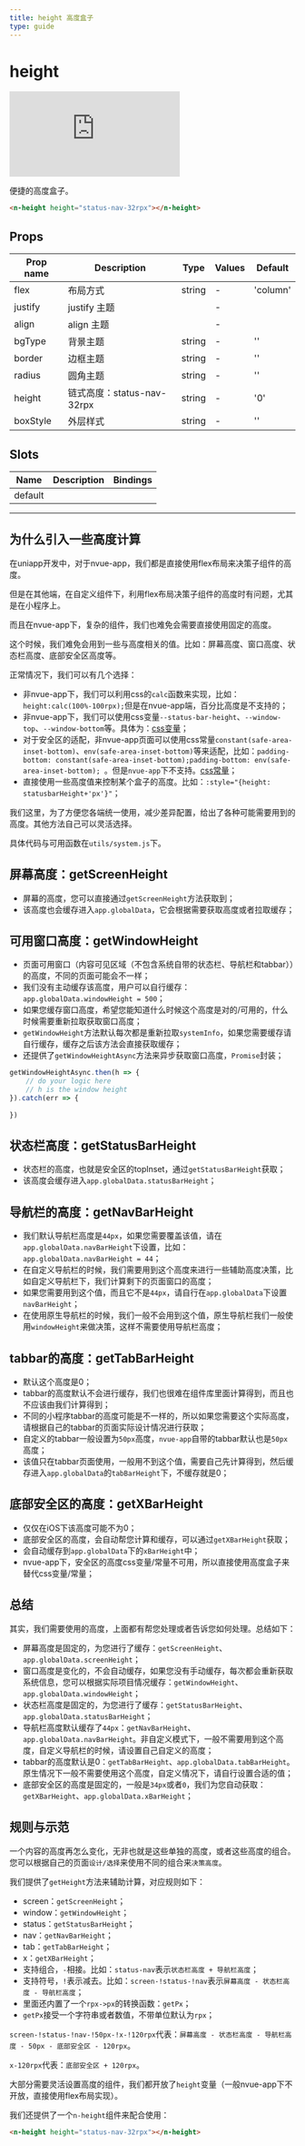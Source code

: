 ```yaml
---
title: height 高度盒子
type: guide
---
```


# height

<div class="demo-box">
	<iframe scrolling="auto" frameborder="0" src="http://www.redou.vip/npro/#/pages/box/height" class="demo-box-iframe"></iframe>
</div>

便捷的高度盒子。

```html
<n-height height="status-nav-32rpx"></n-height>
```

## Props

| Prop name | Description                | Type   | Values | Default  |
| --------- | -------------------------- | ------ | ------ | -------- |
| flex      | 布局方式                   | string | -      | 'column' |
| justify   | justify 主题               |        | -      |          |
| align     | align 主题                 |        | -      |          |
| bgType    | 背景主题                   | string | -      | ''       |
| border    | 边框主题                   | string | -      | ''       |
| radius    | 圆角主题                   | string | -      | ''       |
| height    | 链式高度：status-nav-32rpx | string | -      | '0'      |
| boxStyle  | 外层样式                   | string | -      | ''       |

## Slots

| Name    | Description | Bindings |
| ------- | ----------- | -------- |
| default |             |          |

---

## 为什么引入一些高度计算

在uniapp开发中，对于nvue-app，我们都是直接使用flex布局来决策子组件的高度。

但是在其他端，在自定义组件下，利用flex布局决策子组件的高度时有问题，尤其是在小程序上。

而且在nvue-app下，复杂的组件，我们也难免会需要直接使用固定的高度。

这个时候，我们难免会用到一些与高度相关的值。比如：屏幕高度、窗口高度、状态栏高度、底部安全区高度等。

正常情况下，我们可以有几个选择：

- 非nvue-app下，我们可以利用css的`calc`函数来实现，比如：`height:calc(100%-100rpx);`但是在nvue-app端，百分比高度是不支持的；
- 非nvue-app下，我们可以使用css变量`--status-bar-height`、`--window-top`、`--window-bottom`等。具体为：[css变量](https://uniapp.dcloud.io/frame?id=css%e5%8f%98%e9%87%8f)；
- 对于安全区的适配，非nvue-app页面可以使用css常量`constant(safe-area-inset-bottom)`、`env(safe-area-inset-bottom)`等来适配，比如：`padding-bottom: constant(safe-area-inset-bottom);padding-bottom: env(safe-area-inset-bottom); `。但是`nvue-app`下不支持。[css常量](https://ask.dcloud.net.cn/article/35564)；
- 直接使用一些高度值来控制某个盒子的高度。比如：`:style="{height: statusbarHeight+'px'}"`；

我们这里，为了方便您各端统一使用，减少差异配置，给出了各种可能需要用到的高度。其他方法自己可以灵活选择。

具体代码与可用函数在`utils/system.js`下。

## 屏幕高度：getScreenHeight

- 屏幕的高度，您可以直接通过`getScreenHeight`方法获取到；
- 该高度也会缓存进入`app.globalData`，它会根据需要获取高度或者拉取缓存；

## 可用窗口高度：getWindowHeight

- 页面可用窗口（内容可见区域（不包含系统自带的状态栏、导航栏和tabbar））的高度，不同的页面可能会不一样；
- 我们没有主动缓存该高度，用户可以自行缓存：`app.globalData.windowHeight = 500`；
- 如果您缓存窗口高度，希望您能知道什么时候这个高度是对的/可用的，什么时候需要重新拉取获取窗口高度；
- `getWindowHeight`方法默认每次都是重新拉取`systemInfo`，如果您需要缓存请自行缓存，缓存之后该方法会直接获取缓存；
- 还提供了`getWindowHeightAsync`方法来异步获取窗口高度，`Promise`封装；

```js
getWindowHeightAsync.then(h => {
	// do your logic here
	// h is the window height
}).catch(err => {
	
})
```

## 状态栏高度：getStatusBarHeight

- 状态栏的高度，也就是安全区的topInset，通过`getStatusBarHeight`获取；
- 该高度会缓存进入`app.globalData.statusBarHeight`；

## 导航栏的高度：getNavBarHeight

- 我们默认导航栏高度是`44px`，如果您需要覆盖该值，请在`app.globalData.navBarHeight`下设置，比如：`app.globalData.navBarHeight = 44`；
- 在自定义导航栏的时候，我们需要用到这个高度来进行一些辅助高度决策，比如自定义导航栏下，我们计算剩下的页面窗口的高度；
- 如果您需要用到这个值，而且它不是`44px`，请自行在`app.globalData`下设置`navBarHeight`；
- 在使用原生导航栏的时候，我们一般不会用到这个值，原生导航栏我们一般使用`windowHeight`来做决策，这样不需要使用导航栏高度；

## tabbar的高度：getTabBarHeight

- 默认这个高度是0；
- tabbar的高度默认不会进行缓存，我们也很难在组件库里面计算得到，而且也不应该由我们计算得到；
- 不同的小程序tabbar的高度可能是不一样的，所以如果您需要这个实际高度，请根据自己的tabbar的页面实际设计情况进行获取；
- 自定义的tabbar一般设置为`50px`高度，`nvue-app`自带的tabbar默认也是`50px`高度；
- 该值只在tabbar页面使用，一般用不到这个值，需要自己先计算得到，然后缓存进入`app.globalData`的`tabBarHeight`下，不缓存就是0；

## 底部安全区的高度：getXBarHeight

- 仅仅在iOS下该高度可能不为0；
- 底部安全区的高度，会自动帮您计算和缓存，可以通过`getXBarHeight`获取；
- 会自动缓存到`app.globalData`下的`xBarHeight`中；
- nvue-app下，安全区的高度css变量/常量不可用，所以直接使用高度盒子来替代css变量/常量；

## 总结

其实，我们需要使用的高度，上面都有帮您处理或者告诉您如何处理。总结如下：

- 屏幕高度是固定的，为您进行了缓存：`getScreenHeight`、`app.globalData.screenHeight`；
- 窗口高度是变化的，不会自动缓存，如果您没有手动缓存，每次都会重新获取系统信息，您可以根据实际项目情况缓存：`getWindowHeight`、`app.globalData.windowHeight`；
- 状态栏高度是固定的，为您进行了缓存：`getStatusBarHeight`、`app.globalData.statusBarHeight`；
- 导航栏高度默认缓存了`44px`：`getNavBarHeight`、`app.globalData.navBarHeight`。非自定义模式下，一般不需要用到这个高度，自定义导航栏的时候，请设置自己自定义的高度；
- tabbar的高度默认是0：`getTabBarHeight`、`app.globalData.tabBarHeight`。原生情况下一般不需要使用这个高度，自定义情况下，请自行设置合适的值；
- 底部安全区的高度是固定的，一般是`34px`或者`0`，我们为您自动获取：`getXBarHeight`、`app.globalData.xBarHeight`；

## 规则与示范

一个内容的高度再怎么变化，无非也就是这些单独的高度，或者这些高度的组合。您可以根据自己的页面`设计/选择`来使用不同的组合来`决策高度`。

我们提供了`getHeight`方法来辅助计算，对应规则如下：

- screen：`getScreenHeight`；
- window：`getWindowHeight`；
- status：`getStatusBarHeight`；
- nav：`getNavBarHeight`；
- tab：`getTabBarHeight`；
- x：`getXBarHeight`；
- 支持组合，`-`相接。比如：`status-nav`表示`状态栏高度 + 导航栏高度`；
- 支持符号，`!`表示减去。比如：`screen-!status-!nav`表示`屏幕高度 - 状态栏高度 - 导航栏高度`；
- 里面还内置了一个`rpx->px`的转换函数：`getPx`；
- `getPx`接受一个字符串或者数值，不带单位默认为`rpx`；

`screen-!status-!nav-!50px-!x-!120rpx`代表：`屏幕高度 - 状态栏高度 - 导航栏高度 - 50px - 底部安全区 - 120rpx`。

`x-120rpx`代表：`底部安全区 + 120rpx`。

大部分需要灵活设置高度的组件，我们都开放了`height`变量（一般nvue-app下不开放，直接使用flex布局实现）。

我们还提供了一个`n-height`组件来配合使用：

```html
<n-height height="status-nav-32rpx"></n-height>
```
